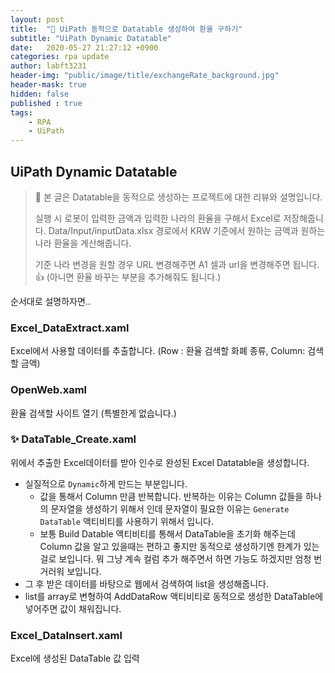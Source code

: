 ```yaml
---
layout: post
title:  "🔮 UiPath 동적으로 Datatable 생성하여 환율 구하기"
subtitle: "UiPath Dynamic Datatable" 
date:   2020-05-27 21:27:12 +0900
categories: rpa update
author: labft3231
header-img: "public/image/title/exchangeRate_background.jpg"
header-mask: true
hidden: false
published : true
tags:
    - RPA
    - UiPath
---
```



## UiPath Dynamic Datatable 



> 🔮 본 글은 Datatable을 동적으로 생성하는 프로젝트에 대한 리뷰와 설명입니다.
>
> 실행 시 로봇이 입력한 금액과 입력한 나라의 환율을 구해서 Excel로 저장해줍니다.
> Data/Input/inputData.xlsx 경로에서 KRW 기준에서 원하는 금액과 원하는 나라 환율을 계산해줍니다.
>
> 기준 나라 변경을 원할 경우 URL 변경해주면 A1 셀과 url을 변경해주면 됩니다. 👍
> (아니면 환율 바꾸는 부분을 추가해줘도 됩니다.)



순서대로 설명하자면..



### Excel_DataExtract.xaml

Excel에서 사용할 데이터를 추출합니다. (Row : 환율 검색할 화폐 종류, Column: 검색할 금액)



### OpenWeb.xaml 

환율 검색할 사이트 열기 (특별한게 없습니다.)



### ✨ DataTable_Create.xaml 

위에서 추출한 Excel데이터를 받아 인수로 완성된 Excel Datatable을 생성합니다.

- 실질적으로 `Dynamic`하게 만드는 부분입니다.
  - 값을 통해서 Column 만큼 반복합니다.  반복하는 이유는 Column 값들을 하나의 문자열을 생성하기 위해서 인데 문자열이 필요한 이유는 `Generate DataTable` 액티비티를 사용하기 위해서 입니다.
  - 보통 Build Datable 액티비티를 통해서  DataTable을 초기화 해주는데 Column 값을 알고 있을때는 편하고 좋지만 동적으로 생성하기엔 한계가 있는걸로 보입니다. 뭐 그냥 계속 컬럼 추가 해주면서 하면 가능도 하겠지만 엄청 번거러워 보입니다.
- 그 후 받은 데이터를 바탕으로 웹에서 검색하여 list을 생성해줍니다.
- list를 array로 변형하여 AddDataRow 액티비티로 동적으로 생성한 DataTable에 넣어주면 값이 채워집니다.



### Excel_DataInsert.xaml

Excel에 생성된 DataTable 값 입력



<!-- <https://github.com/labft3231/DynamicDatatable> 👈 "🔮 UiPath 동적으로 Datatable 생성하여 환율구하기" -->